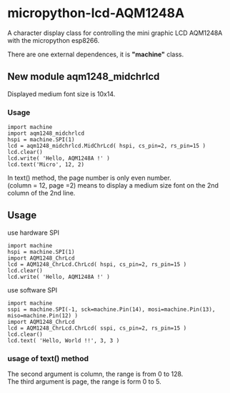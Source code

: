 # micropython-lcd-AQM1248A
A character display class for controlling the mini graphic LCD AQM1248A with the micropython esp8266.

There are one external dependences, it is **"machine"** class.
## New module aqm1248_midchrlcd

Displayed medium font size is 10x14.  


### Usage

    import machine
    import aqm1248_midchrlcd
    hspi = machine.SPI(1)
    lcd = aqm1248_midchrlcd.MidChrLcd( hspi, cs_pin=2, rs_pin=15 )
    lcd.clear()
    lcd.write( 'Hello, AQM1248A !' )
    lcd.text('Micro', 12, 2)  

In text() method, the page number is only even number.  
(column = 12, page =2) means to display a medium size font on the 2nd column of the 2nd line.

## Usage

use hardware SPI
~~~
import machine
hspi = machine.SPI(1)
import AQM1248_ChrLcd
lcd = AQM1248_ChrLcd.ChrLcd( hspi, cs_pin=2, rs_pin=15 )
lcd.clear()
lcd.write( 'Hello, AQM1248A !' )
~~~
use software SPI
~~~
import machine
sspi = machine.SPI(-1, sck=machine.Pin(14), mosi=machine.Pin(13), miso=machine.Pin(12) )
import AQM1248_ChrLcd
lcd = AQM1248_ChrLcd.ChrLcd( sspi, cs_pin=2, rs_pin=15 )
lcd.clear()
lcd.text( 'Hello, World !!', 3, 3 )
~~~
### usage of text() method  
The second argument is column, the range is from 0 to 128.  
The third argument is page, the range is form 0 to 5.
